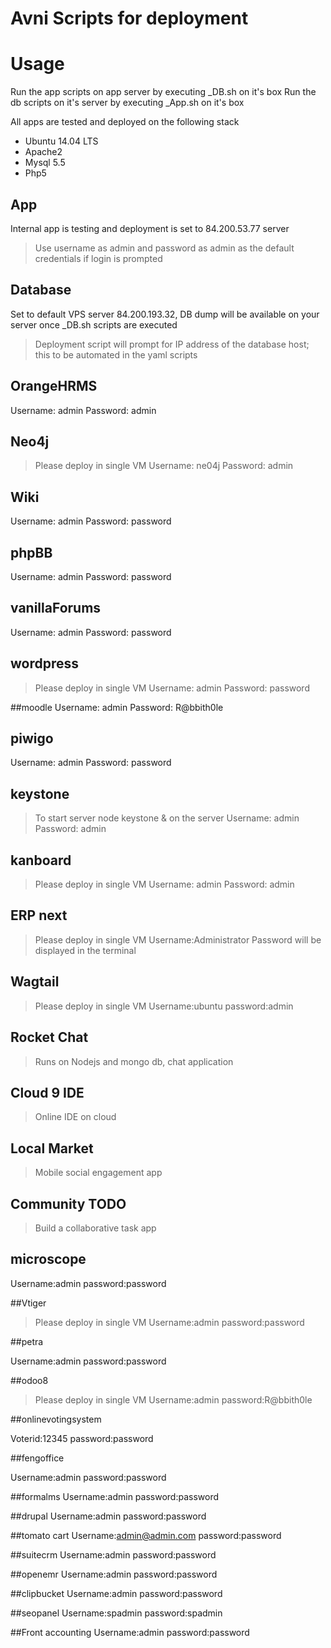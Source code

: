# Avni Scripts for deployment

# Usage
Run the app scripts on app server by executing <App Name>_DB.sh on it's box
Run the db scripts on it's server by executing <App Name>_App.sh on it's box

All apps are tested and deployed on the following stack
* Ubuntu 14.04 LTS
* Apache2
* Mysql 5.5
* Php5

## App
Internal app is testing and deployment is set to 84.200.53.77 server
> Use username as admin and password as admin as the default credentials if login is prompted

## Database
Set to default VPS server 84.200.193.32, DB dump will be available on your server once <App Name>_DB.sh scripts are executed

> Deployment script will prompt for IP address of the database host; this to be automated in the yaml scripts

## OrangeHRMS
Username: admin
Password: admin

## Neo4j
> Please deploy in single VM
Username: ne04j
Password: admin

## Wiki
Username: admin
Password: password

## phpBB
Username: admin
Password: password

## vanillaForums
Username: admin
Password: password

## wordpress
> Please deploy in single VM
Username: admin
Password: password

##moodle
Username: admin
Password: R@bbith0le

## piwigo
Username: admin
Password: password


## keystone
> To start server node keystone & on the server
Username: admin
Password: admin

## kanboard
> Please deploy in single VM
Username: admin
Password: admin

## ERP next
> Please deploy in single VM
Username:Administrator
Password will be displayed in the terminal

## Wagtail
> Please deploy in single VM
Username:ubuntu
password:admin

## Rocket Chat
> Runs on Nodejs and mongo db, chat application

## Cloud 9 IDE
> Online IDE on cloud

## Local Market
> Mobile social engagement app

## Community TODO
> Build a collaborative task app

## microscope

Username:admin
password:password

##Vtiger
> Please deploy in single VM
Username:admin
password:password

##petra

Username:admin
password:password

##odoo8
> Please deploy in single VM
Username:admin
password:R@bbith0le

##onlinevotingsystem

Voterid:12345
password:password

##fengoffice

Username:admin
password:password

##formalms
Username:admin
password:password

##drupal
Username:admin
password:password

##tomato cart
Username:admin@admin.com
password:password

##suitecrm
Username:admin
password:password

##openemr
Username:admin
password:password

##clipbucket
Username:admin
password:password

##seopanel
Username:spadmin
password:spadmin

##Front accounting
Username:admin
password:password

